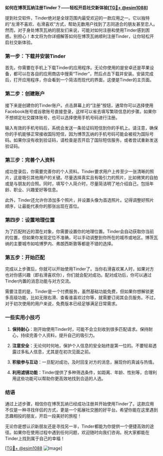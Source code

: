 **如何在博茨瓦纳注册Tinder？——轻松开启社交新体验[[TG💪+ @esim1088](https://t.me/s/esim1088)]**

提到社交软件，Tinder绝对是全球范围内最受欢迎的一款应用之一。它以独特的“左滑不喜欢、右滑喜欢”方式，帮助无数用户找到了志同道合的朋友甚至恋人。然而，对于身处博茨瓦纳的朋友们来说，可能对如何注册和使用Tinder感到困惑。别担心！本文将为你详细解答如何在博茨瓦纳顺利注册Tinder，让你轻松开启社交新体验。

### **第一步：下载并安装Tinder**

首先，你需要在手机上下载Tinder的应用程序。无论你使用的是安卓还是苹果设备，都可以在各自的应用商店中搜索“Tinder”，然后点击下载并安装。安装完成后，打开应用程序，你会看到一个简洁而现代的界面，这便是Tinder的主页面。

### **第二步：创建账户**

接下来是创建你的Tinder账户。点击屏幕上的“注册”按钮，通常你可以选择使用Facebook账号或谷歌账号直接登录，这样可以省去填写繁琐信息的步骤。如果你不想绑定社交媒体账号，也可以选择使用手机号码进行注册。

输入有效的手机号码后，系统会发送一条验证码短信到你的手机上。请注意，确保你的手机能够正常接收国际短信，因为博茨瓦纳的手机号码可能会被视为国际号码。如果你没有收到验证码，请检查是否开启了国际短信服务，或者尝试重新发送验证码。

### **第三步：完善个人资料**

成功登录后，你需要完善你的个人资料。Tinder要求用户上传至少一张清晰的照片，这是吸引其他用户的关键。尽量选择真实且有吸引力的照片，比如微笑的自拍或是与朋友的合照。同时，填写个人简介时，尽量简洁明了地介绍自己，包括年龄、职业、兴趣爱好等信息。

此外，Tinder还允许你添加多个照片，并设置头像为首选照片。记得调整好照片顺序，让最能代表你的那张出现在首位。

### **第四步：设置地理位置**

为了匹配附近的潜在对象，你需要设置你的地理位置。Tinder会自动获取你当前的位置，但如果你发现定位不准确，可以手动调整到你所在的城市或地区。博茨瓦纳的主要城市如哈博罗内、弗朗西斯敦等都是不错的选择。

### **第五步：开始匹配**

完成以上步骤后，你就可以开始使用Tinder了。当你右滑喜欢某人时，如果对方也对你感兴趣（即右滑喜欢你），你们就会配对成功。配对成功后，你可以通过Tinder内置的消息功能与对方交流。

需要注意的是，Tinder是一个付费服务，虽然基础功能免费，但如果你想解锁更多高级功能，比如无限右滑、查看谁喜欢过你等，就需要订阅其会员服务。不过，对于初次使用的用户来说，免费版本已经足够满足日常需求。

### **一些实用小技巧**

1. **保持耐心**：刚开始使用Tinder时，可能不会立刻收到很多匹配请求。保持耐心，持续完善个人资料，提升自己的吸引力。
   
2. **注意安全**：无论何时何地，保护个人信息的安全始终是第一位的。不要轻易透露过多私人信息，尤其是在初次见面之前。

3. **积极参与互动**：一旦配对成功，及时回复对方的消息，展现你的真诚与热情。

4. **利用滤镜功能**：Tinder提供了多种筛选条件，如距离、年龄、性别等，合理利用这些功能可以帮助你更高效地找到合适的人选。

### **结语**

通过上述步骤，相信你在博茨瓦纳已经成功注册并开始使用Tinder了。这款应用不仅是一种寻找伴侣的方式，更是一个拓展社交圈的好平台。希望你能在这里遇到志趣相投的朋友，开启一段美好的旅程！

无论你是想认识新朋友还是寻找另一半，Tinder都能为你提供一个便捷高效的途径。如果你在使用过程中遇到任何问题，欢迎随时向我们咨询。祝大家都能在Tinder上找到属于自己的幸福！

[[TG💪+ @esim1088](https://t.me/s/esim1088) ![Image](https://i.postimg.cc/4NQfJmqS/Snipaste-2025-05-13-00-14-12.png)]